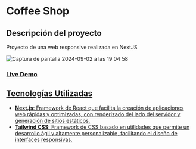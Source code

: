 # Coffee Shop

## Descripción del proyecto
Proyecto de una web responsive realizada en NextJS

![Captura de pantalla 2024-09-02 a las 19 04 58](https://github.com/user-attachments/assets/74a1ac9b-ee6e-475a-9375-4c41f9a4623f)

<h3> <a href="https://cafelite.vercel.app/">Live Demo</h3>

## Tecnologías Utilizadas
- **Next.js**: Framework de React que facilita la creación de aplicaciones web rápidas y optimizadas, con renderizado del lado del servidor y generación de sitios estáticos.
- **Tailwind CSS**: Framework de CSS basado en utilidades que permite un desarrollo ágil y altamente personalizable, facilitando el diseño de interfaces responsivas.
